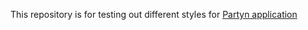 This repository is for testing out different styles for [Partyn application](https://github.com/K-AMeus/PartynApp)
